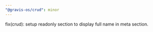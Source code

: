 ```yaml
---
"@gravis-os/crud": minor
---
```


fix(crud): setup readonly section to display full name in meta section.

